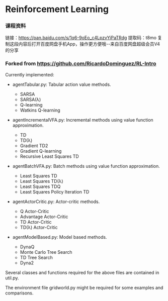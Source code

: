# Reinforcement Learning

### 课程资料
链接：https://pan.baidu.com/s/1q6-9oEo_c4LpzvYiPaTRdg 
提取码：t8mo 
复制这段内容后打开百度网盘手机App，操作更方便哦--来自百度网盘超级会员V4的分享


### Forked from https://github.com/RicardoDominguez/RL-Intro
Currently implemented:
* agentTabular.py: Tabular action value methods.
  * SARSA
  * SARSA(λ)
  * Q-learning
  * Watkins Q-learning

* agentIncrementalVFA.py: Incremental methods using value function approximation.
  * TD
  * TD(λ)
  * Gradient TD2
  * Gradient Q-learning
  * Recursive Least Squares TD
  
* agentBatchVFA.py: Batch methods using value function approximation.
  * Least Squares TD
  * Least Squares TD(λ)
  * Least Squares TDQ
  * Least Squares Policy Iteration TD
  
* agentActorCritic.py: Actor-critic methods.
  * Q Actor-Critic
  * Advantage Actor-Critic
  * TD Actor-Critic
  * TD(λ) Actor-Critic

* agentModelBased.py: Model based methods.
  * DynaQ
  * Monte Carlo Tree Search
  * TD Tree Search
  * Dyna2

Several classes and functions required for the above files are contained in util.py. 

The environment file gridworld.py might be required for some examples and comparisons.
